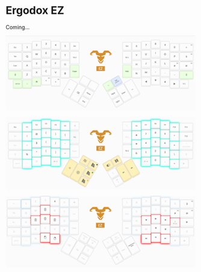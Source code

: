 # Ergodox EZ

Coming...

![Main layer](main_layer.PNG)

![Modifiers layer](modifier_layer.PNG)

![Media layer](media_nav_layer.PNG)